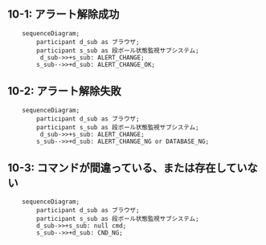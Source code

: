 10-1: アラート解除成功
-

```mermaid
    sequenceDiagram;
        participant d_sub as ブラウザ;
        participant s_sub as 段ボール状態監視サブシステム;
         d_sub->>+s_sub: ALERT_CHANGE;
        s_sub-->>+d_sub: ALERT_CHANGE_OK;
```

10-2: アラート解除失敗
-

```mermaid
    sequenceDiagram;
        participant d_sub as ブラウザ;
        participant s_sub as 段ボール状態監視サブシステム;
         d_sub->>+s_sub: ALERT_CHANGE;
        s_sub-->>+d_sub: ALERT_CHANGE_NG or DATABASE_NG;
```

10-3: コマンドが間違っている、または存在していない
-

```mermaid
    sequenceDiagram;
        participant d_sub as ブラウザ;
        participant s_sub as 段ボール状態監視サブシステム;
        d_sub->>+s_sub: null cmd;
        s_sub-->>+d_sub: CND_NG;
```
